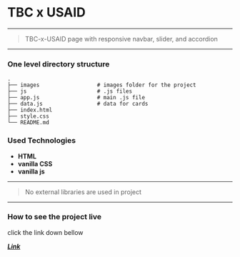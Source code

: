 # TBC x USAID

-------

> TBC-x-USAID page with responsive navbar, slider, and accordion


-------

### One level directory structure

    .
    ├── images                  # images folder for the project
    ├── js                      # .js files
    ├── app.js                  # main .js file
    ├── data.js                 # data for cards
    ├── index.html              
    ├── style.css
    └── README.md


### Used Technologies


- **HTML**
- **vanilla CSS**
- **vanilla js**

--------


> No external libraries are used in project

---------

### How to see the project live

click the link down bellow

***<a href="https://blackbizon02.github.io/TBC-x-USAID/" target="_blank">Link</a>***
